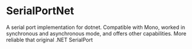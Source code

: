# SerialPortNet
A serial port implementation for dotnet. Compatible with Mono, worked in synchronous and asynchronous mode, and offers other capabilities. More reliable that original .NET SerialPort
